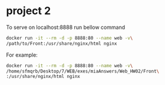 # project 2
To serve on localhost:8888 run bellow command
``` bash
docker run -it --rm -d -p 8888:80 --name web -v\
/path/to/Front:/usr/share/nginx/html nginx
```
For example:
``` bash
docker run -it --rm -d -p 8888:80 --name web -v\
/home/sfmqrb/Desktop/7/WEB/exes/miaAnswers/Web_HW02/Front\
:/usr/share/nginx/html nginx
```
